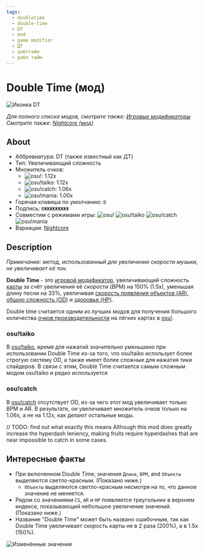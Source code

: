 ```yaml
---
tags:
  - doubletime
  - double-time
  - DT
  - mod
  - game modifier
  - ДТ
  - даблтайм
  - дабл тайм
---
```



# Double Time (мод)

![Иконка DT](/wiki/shared/mods/DT.png "Double Time (DT) mod icon")

*Для полного списка модов, смотрите также: [Игровые модификаторы](/wiki/Game_modifier)*\
*Смотрите также: [Nightcore (мод)](/wiki/Game_modifier/Nightcore)*

## About

- Аббревиатура: DT (также известный как ДТ)
- Тип: Увеличивающий сложность
- Множитель очков:
  - ![][osu!]: 1.12x
  - ![][osu!taiko]: 1.12x
  - ![][osu!catch]: 1.06x
  - ![][osu!mania]: 1.00x
- Горячая клавиша по умолчанию: `D`
- Подпись: `ВЖЖЖЖЖЖЖЖЖ`
- Совместим с режимами игры: ![][osu!] ![][osu!taiko] ![][osu!catch] ![][osu!mania]
- Вариации: [Nightcore](/wiki/Game_modifier/Nightcore)

## Description

*Примечание: метод, использованный для увеличение скорости музыки, не увеличивает её тон.*

**Double Time** - это [игровой модификатор](/wiki/Game_modifier), увеличивающий сложность [карты](/wiki/Beatmap) за счёт увеличения её скорости (BPM) на 150% (1.5х), уменьшая длину песни на 33%, увеличивая [скорость появления объектов (AR)](/wiki/Beatmapping/Approach_rate), [общую сложность (OD)](/wiki/Beatmapping/Overall_difficulty) и [здоровье (HP)](/wiki/Gameplay/Health).

Double time считается одним из лучших модов для получения большого количества [очков производительности](/wiki/Performance_points) на лёгких картах в [osu!](/wiki/Game_mode/osu!).
### osu!taiko

В [osu!taiko](/wiki/Game_mode/osu!taiko), время для нажатий значительно уменьшено при использовании Double Time из-за того, что osu!taiko использует более строгую систему OD, а также имеет более сложные для нажатия тики слайдеров. В связи с этим, Double Time считается самым сложным модом osu!taiko и редко используется

### osu!catch

В [osu!catch](/wiki/Game_mode/osu!catch) отсутствует OD, из-за чего этот мод увеличивает только BPM и AR. В результате, он увеличивает множитель очков только на 1.06х, а не на 1.12х, как делают остальные моды.

// TODO: find out what exactly this means
Although this mod does greatly increase the hyperdash leniency, making fruits require hyperdashes that are near impossible to catch in some cases.

## Интересные факты
- При включенном Double Time, значения `Длина`, `BPM`, and `Объекты` выделяются светло-красным. (Показано ниже.)
  - `Объекты` выделяются светло-красным несмотря на то, что данное значение не меняется.
- Рядом со значениями `CS`, `AR` и `HP` появляется треугольник в верхнем индексе, показывающий небольшое увеличение значений. (Показано ниже.)
- Название "Double Time" может быть названо ошибочным, так как Double Time увеличивает скорость карты не в 2 раза (200%), а в 1.5х (150%).

![Изменённые значения](img/GM_DT.jpg "Снимок экрана со значениями карты, изменёнными модом Double Time")

[osu!]: /wiki/shared/mode/osu.png "osu!"
[osu!taiko]: /wiki/shared/mode/taiko.png "osu!taiko"
[osu!catch]: /wiki/shared/mode/catch.png "osu!catch"
[osu!mania]: /wiki/shared/mode/mania.png "osu!mania"
